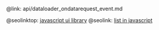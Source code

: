 @link: api/dataloader_ondatarequest_event.md

@seolinktop: [javascript ui library](https://webix.com)
@seolink: [list in javascript](https://webix.com/widget/list/)
